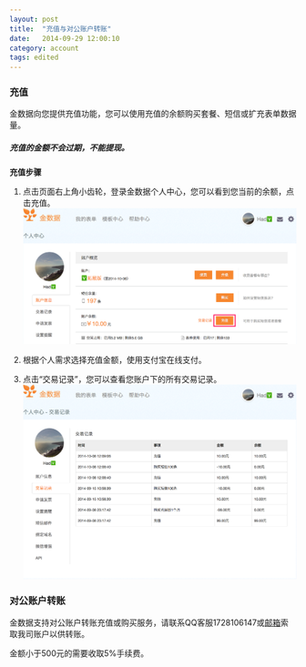 ```yaml
---
layout: post
title:  "充值与对公账户转账"
date:   2014-09-29 12:00:10
category: account
tags: edited
---
```


### 充值

金数据向您提供充值功能，您可以使用充值的余额购买套餐、短信或扩充表单数据量。

##### 充值的金额不会过期，不能提现。

**充值步骤**

1. 点击页面右上角小齿轮，登录金数据个人中心，您可以看到您当前的余额，点击充值。
  ![充值](/images/recharge-1.png) 

2. 根据个人需求选择充值金额，使用支付宝在线支付。

3. 点击“交易记录”，您可以查看您账户下的所有交易记录。
  ![充值](/images/recharge-2.png) 

### 对公账户转账

金数据支持对公账户转账充值或购买服务，请联系QQ客服1728106147或[邮箱](mailto:support@jinshuju.net)索取我司账户以供转账。

金额小于500元的需要收取5%手续费。